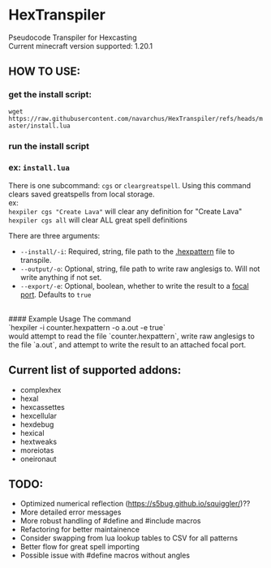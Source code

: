 # HexTranspiler
Pseudocode Transpiler for Hexcasting
<br>
Current minecraft version supported: 1.20.1

## HOW TO USE:
### get the install script:
`wget https://raw.githubusercontent.com/navarchus/HexTranspiler/refs/heads/master/install.lua`
<br>
### run the install script
### ex: `install.lua`
There is one subcommand: `cgs` or `cleargreatspell`. Using this command clears saved greatspells from local storage.
<br>
ex:
<br>
`hexpiler cgs "Create Lava"` will clear any definition for "Create Lava"
<br>
`hexpiler cgs all` will clear ALL great spell definitions
<br>

There are three arguments:
- `--install/-i`: Required, string, file path to the [.hexpattern](https://marketplace.visualstudio.com/items?itemName=object-Object.hex-casting) file to transpile.
- `--output/-o`: Optional, string, file path to write raw anglesigs to. Will not write anything if not set.
- `--export/-e`: Optional, boolean, whether to write the result to a [focal port](https://github.com/SamsTheNerd/ducky-periphs/wiki/Focal-Port). Defaults to `true`
<br>
#### Example Usage
The command
<br>
`hexpiler -i counter.hexpattern -o a.out -e true`
<br>
would attempt to read the file `counter.hexpattern`, write raw anglesigs to the file `a.out`, and attempt to write the result to an attached focal port.

## Current list of supported addons:
- complexhex
- hexal
- hexcassettes
- hexcellular
- hexdebug
- hexical
- hextweaks
- moreiotas
- oneironaut

## TODO:
- Optimized numerical reflection (https://s5bug.github.io/squiggler/)??
- More detailed error messages
- More robust handling of #define and #include macros
- Refactoring for better maintainence
- Consider swapping from lua lookup tables to CSV for all patterns
- Better flow for great spell importing
- Possible issue with #define macros without angles